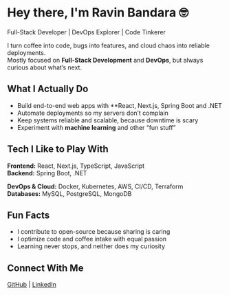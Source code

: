 # Hey there, I'm Ravin Bandara 🤓

Full-Stack Developer | DevOps Explorer | Code Tinkerer  

I turn coffee into code, bugs into features, and cloud chaos into reliable deployments.  
Mostly focused on **Full-Stack Development** and **DevOps**, but always curious about what’s next.

## What I Actually Do
- Build end-to-end web apps with **React, Next.js, Spring Boot and .NET
- Automate deployments so my servers don’t complain  
- Keep systems reliable and scalable, because downtime is scary  
- Experiment with **machine learning** and other “fun stuff”

## Tech I Like to Play With
**Frontend:** React, Next.js, TypeScript, JavaScript  
**Backend:** Spring Boot, .NET 

**DevOps & Cloud:** Docker, Kubernetes, AWS, CI/CD, Terraform  
**Databases:** MySQL, PostgreSQL, MongoDB  

## Fun Facts
- I contribute to open-source because sharing is caring  
- I optimize code and coffee intake with equal passion  
- Learning never stops, and neither does my curiosity  

## Connect With Me
[GitHub](https://github.com/ravin00) | [LinkedIn](https://www.linkedin.com/in/ravin-bandara-/)

